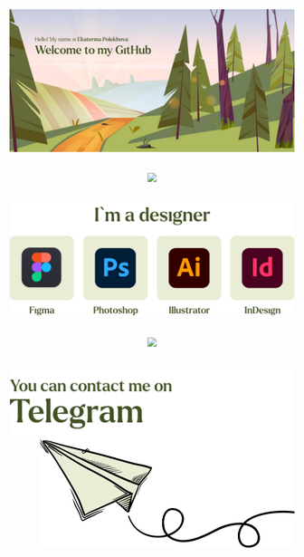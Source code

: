 <div id="header" align="center">
  <img src="main.svg"/>
</div>
<br>
<br>
<div id="frontend" align="center">
  <img src="frontend2.svg"/>
</div>
<br>
<br>
<div id="designer" align="center">
  <img src="designer.svg"/>
</div>
<br>
<br>
<div id="artist" align="center">
  <img src="artist2.svg"/>
</div>
<br>
<br>
<div id="tg" align="center">
  <a href="https://t.me/katrin_polekhova" target="_blank"><img src="tg-link.svg" align="left"/></a>
  <a href="https://t.me/katrin_polekhova" target="_blank"><img src="tg-img.svg" align="right" width="450px" height="191px"/></a>
</div>
<br>
<br>


